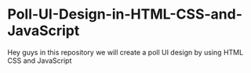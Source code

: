 # Poll-UI-Design-in-HTML-CSS-and-JavaScript
Hey guys in this repository we will create a poll UI design by using HTML CSS and JavaScript
